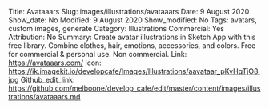Title: Avataaars
Slug: images/illustrations/avataaars
Date: 9 August 2020
Show_date: No
Modified: 9 August 2020
Show_modified: No
Tags: avatars, custom images, generate
Category: Illustrations
Commercial: Yes
Attribution: No
Summary:  Create avatar illustrations in Sketch App with this free library. Combine clothes, hair, emotions, accessories, and colors. Free for commercial & personal use. Non commercial.
Link: https://avataaars.com/
Icon: https://ik.imagekit.io/developcafe/Images/Illustrations/aavataar_pKvHqTjO8.jpg
Github_edit_link: https://github.com/melboone/develop_cafe/edit/master/content/images/illustrations/avataaars.md

